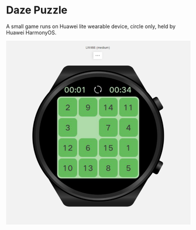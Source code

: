 # Daze Puzzle
A small game runs on Huawei lite wearable device, circle only, held by Huawei HarmonyOS.

![Watch](./publish/images/1.png)
